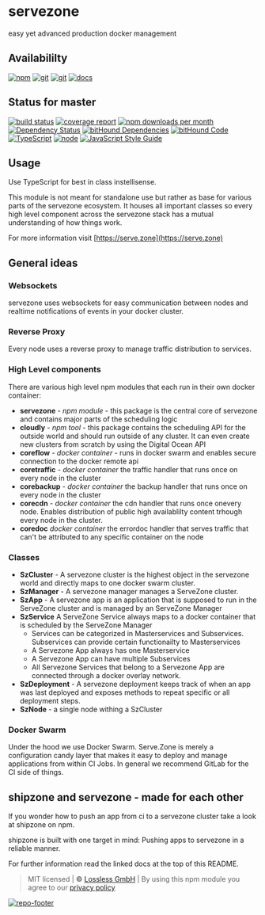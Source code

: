 # servezone

easy yet advanced production docker management

## Availabililty

[![npm](https://servezone.gitlab.io/assets/repo-button-npm.svg)](https://www.npmjs.com/package/servezone)
[![git](https://servezone.gitlab.io/assets/repo-button-git.svg)](https://GitLab.com/servezone/servezone)
[![git](https://servezone.gitlab.io/assets/repo-button-mirror.svg)](https://github.com/servezone/servezone)
[![docs](https://servezone.gitlab.io/assets/repo-button-docs.svg)](https://servezone.gitlab.io/servezone/)

## Status for master

[![build status](https://GitLab.com/servezone/servezone/badges/master/build.svg)](https://GitLab.com/servezone/servezone/commits/master)
[![coverage report](https://GitLab.com/servezone/servezone/badges/master/coverage.svg)](https://GitLab.com/servezone/servezone/commits/master)
[![npm downloads per month](https://img.shields.io/npm/dm/servezone.svg)](https://www.npmjs.com/package/servezone)
[![Dependency Status](https://david-dm.org/servezone/servezone.svg)](https://david-dm.org/servezone/servezone)
[![bitHound Dependencies](https://www.bithound.io/github/servezone/servezone/badges/dependencies.svg)](https://www.bithound.io/github/servezone/servezone/master/dependencies/npm)
[![bitHound Code](https://www.bithound.io/github/servezone/servezone/badges/code.svg)](https://www.bithound.io/github/servezone/servezone)
[![TypeScript](https://img.shields.io/badge/TypeScript-2.x-blue.svg)](https://nodejs.org/dist/latest-v6.x/docs/api/)
[![node](https://img.shields.io/badge/node->=%206.x.x-blue.svg)](https://nodejs.org/dist/latest-v6.x/docs/api/)
[![JavaScript Style Guide](https://img.shields.io/badge/code%20style-standard-brightgreen.svg)](http://standardjs.com/)

## Usage

Use TypeScript for best in class instellisense.

This module is not meant for standalone use but rather as base for various parts of the servezone ecosystem. It houses all important classes so every high level component across the servezone stack has a mutual understanding of how things work.

For more information visit [https://serve.zone](https://serve.zone)

## General ideas

### Websockets

servezone uses websockets for easy communication between nodes and realtime notifications of events in your docker cluster.

### Reverse Proxy

Every node uses a reverse proxy to manage traffic distribution to services.

### High Level components

There are various high level npm modules that each run in their own docker container:

* **servezone** - _npm module_ - this package is the central core of servezone and contains major parts of the scheduling logic
* **cloudly** - _npm tool_ - this package contains the scheduling API for the outside world and should run outside of any cluster. It can even create new clusters from scratch by using the Digital Ocean API
* **coreflow** - _docker container_ - runs in docker swarm and enables secure connection to the docker remote api
* **coretraffic** - _docker container_ the traffic handler that runs once on every node in the cluster
* **corebackup** - _docker container_ the backup handler that runs once on every node in the cluster
* **corecdn** - _docker container_ the cdn handler that runs once onevery node. Enables distribution of public high availablilty content trhough every node in the cluster.
* **coredoc** _docker container_ the errordoc handler that serves traffic that can't be attributed to any specific container on the node

### Classes

* **SzCluster** - A servezone cluster is the highest object in the servezone world and directly maps to one docker swarm cluster.
* **SzManager** - A servezone manager manages a ServeZone cluster.
* **SzApp** - A servezone app is an application that is supposed to run in the ServeZone cluster and is managed by an ServeZone Manager
* **SzService** A ServeZone Service always maps to a docker container that is scheduled by the ServeZone Manager
  * Services can be categorized in Masterservices and Subservices.
    Subservices can provide certain functionailty to Masterservices
  * A Servezone App always has one Masterservice
  * A Servezone App can have multiple Subservices
  * All Servezone Services that belong to a Servezone App are connected through a docker overlay network.
* **SzDeployment** - A servezone deployment keeps track of when an app was last deployed and exposes methods to repeat specific or all deployment steps.
* **SzNode** - a single node withing a SzCluster

### Docker Swarm

Under the hood we use Docker Swarm. Serve.Zone is merely a configuration candy layer that makes it easy to deploy and manage applications from within CI Jobs. In general we recommend GitLab for the CI side of things.

## shipzone and servezone - made for each other

If you wonder how to push an app from ci to a servezone cluster take a look at shipzone on npm.

shipzone is built with one target in mind: Pushing apps to servezone in a reliable manner.

For further information read the linked docs at the top of this README.

> MIT licensed | **&copy;** [Lossless GmbH](https://lossless.gmbh)
> | By using this npm module you agree to our [privacy policy](https://lossless.gmbH/privacy.html)

[![repo-footer](https://servezone.gitlab.io/assets/repo-footer.svg)](https://serve.zone)
